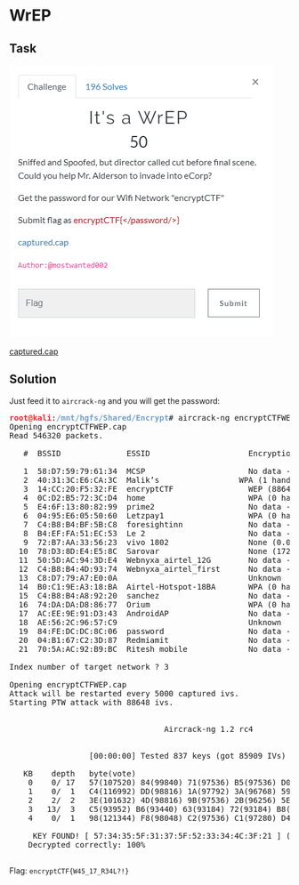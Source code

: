 # WrEP

## Task

![task](./src/task.png)

[captured.cap](./src/encryptCTFWEP.cap)

## Solution

Just feed it to `aircrack-ng` and you will get the password:

<pre><font color="#EF2929"><b>root@kali</b></font>:<font color="#729FCF"><b>/mnt/hgfs/Shared/Encrypt</b></font># aircrack-ng encryptCTFWEP.cap
Opening encryptCTFWEP.cap
Read 546320 packets.

   #  BSSID              ESSID                     Encryption

   1  58:D7:59:79:61:34  MCSP                      No data - WEP or WPA
   2  40:31:3C:E6:CA:3C  Malik’s                 WPA (1 handshake)
   3  14:CC:20:F5:32:FE  encryptCTF                WEP (88648 IVs)
   4  0C:D2:B5:72:3C:D4  home                      WPA (0 handshake)
   5  E4:6F:13:80:82:99  prime2                    No data - WEP or WPA
   6  04:95:E6:05:50:60  Letzpay1                  WPA (0 handshake)
   7  C4:B8:B4:BF:5B:C8  foresightinn              No data - WEP or WPA
   8  B4:EF:FA:51:EC:53  Le 2                      No data - WEP or WPA
   9  72:B7:AA:33:56:23  vivo 1802                 None (0.0.0.0)
  10  78:D3:8D:E4:E5:8C  Sarovar                   None (172.16.168.188)
  11  50:5D:AC:94:3D:E4  Webnyxa_airtel_12G        No data - WEP or WPA
  12  C4:B8:B4:4D:93:74  Webnyxa_airtel_first      No data - WEP or WPA
  13  C8:D7:79:A7:E0:0A                            Unknown
  14  B0:C1:9E:A3:18:BA  Airtel-Hotspot-18BA       WPA (0 handshake)
  15  C4:B8:B4:A8:92:20  sanchez                   No data - WEP or WPA
  16  74:DA:DA:D8:86:77  Orium                     WPA (0 handshake)
  17  AC:EE:9E:91:D3:43  AndroidAP                 No data - WEP or WPA
  18  AE:56:2C:96:57:C9                            Unknown
  19  84:FE:DC:DC:8C:06  password                  No data - WEP or WPA
  20  04:B1:67:C2:3D:87  Redmiamit                 No data - WEP or WPA
  21  70:5A:AC:92:B9:BC  Ritesh mobile             No data - WEP or WPA

Index number of target network ? 3

Opening encryptCTFWEP.cap
Attack will be restarted every 5000 captured ivs.
Starting PTW attack with 88648 ivs.


                                 Aircrack-ng 1.2 rc4


                 [00:00:00] Tested 837 keys (got 85909 IVs)

   KB    depth   byte(vote)
    0    0/ 17   57(107520) 84(99840) 71(97536) B5(97536) D0(96512) 
    1    0/  1   C4(116992) DD(98816) 1A(97792) 3A(96768) 59(94720) 
    2    2/  2   3E(101632) 4D(98816) 9B(97536) 2B(96256) 5E(96000) 
    3   13/  3   C5(93952) B6(93440) 63(93184) 72(93184) B8(92928) 
    4    0/  1   98(121344) F8(98048) C2(97536) C1(97280) D4(96000) 

     KEY FOUND! [ 57:34:35:5F:31:37:5F:52:33:34:4C:3F:21 ] (ASCII: W45_17_R34L?! )
	Decrypted correctly: 100%

</pre>

Flag: `encryptCTF{W45_17_R34L?!}`